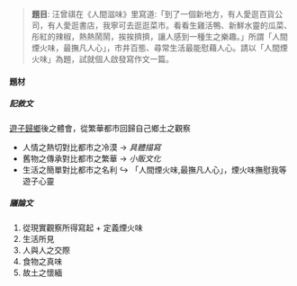 > **題目**:
> 汪曾祺在《人間滋味》里寫道:「到了一個新地方，有人愛逛百貨公司，有人愛逛書店，我寧可去逛逛菜市。看看生雞活鴨、新鮮水靈的瓜菜、彤紅的辣椒，熱熱鬧鬧，挨挨擠擠，讓人感到一種生之樂趣。」所謂「人間煙火味，最撫凡人心」，市井百態、尋常生活最能慰藉人心。請以「人間煙火味」為題，試就個人啟發寫作文一篇。

#### 題材
##### 記敘文
<u>遊子歸鄉</u>後之體會，從繁華都市回歸自己鄉土之觀察
- 人情之熱切對比都市之冷漠 → *具體描寫*
- 舊物之傳承對比都市之繁華 → *小販文化*
- 生活之簡單對比都市之名利
↪️ 「人間煙火味,最撫凡人心」，煙火味撫慰我等遊子心靈

##### 議論文
1. 從現實觀察所得寫起 + 定義煙火味
2. 生活所見
3. 人與人之交際
4. 食物之真味
5. 故土之懷緬
